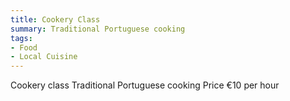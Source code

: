 ```yaml
---
title: Cookery Class
summary: Traditional Portuguese cooking
tags: 
- Food
- Local Cuisine
---
```


Cookery class
Traditional Portuguese cooking
Price €10 per hour